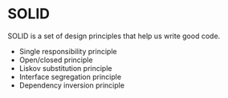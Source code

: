 # SOLID

SOLID is a set of design principles that help us write good code.

-   Single responsibility principle
-   Open/closed principle
-   Liskov substitution principle
-   Interface segregation principle
-   Dependency inversion principle
